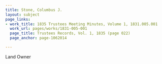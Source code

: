 ```yaml
---
title: Stone, Columbus J.
layout: subject
page_links:
- work_title: 1835 Trustees Meeting Minutes, Volume 1, 1831.005.001
  work_url: pages/works/1831-005-001
  page_title: Trustees Records, Vol. 1, 1835 (page 022)
  page_anchor: page-1062014

---
```

<p>Land Owner</p>